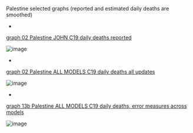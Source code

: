 Palestine selected graphs (reported and estimated daily deaths are smoothed) 

*

[graph 02 Palestine JOHN C19 daily deaths reported](https://github.com/pourmalek/CovidLongitudinal/blob/main/output/countries/Palestine/graph%2002%20Palestine%20JOHN%20C19%20daily%20deaths%20reported.pdf)

![image](https://github.com/pourmalek/CovidLongitudinal/assets/30849720/f8d87a6b-c108-4286-87a6-7094354c5455)

*

[graph 02 Palestine ALL MODELS C19 daily deaths all updates](https://github.com/pourmalek/CovidLongitudinal/blob/main/output/countries/Palestine/graph%2002%20Palestine%20ALL%20MODELS%20C19%20daily%20deaths%20all%20updates.pdf)

![image](https://github.com/pourmalek/CovidLongitudinal/assets/30849720/99510e84-a254-40a3-bdc2-f73aeeabc823)

*

[graph 13b Palestine ALL MODELS C19 daily deaths, error measures across models](https://github.com/pourmalek/CovidLongitudinal/blob/main/output/countries/Palestine/graph%2013b%20Palestine%20ALL%20MODELS%20C19%20daily%20deaths%2C%20error%20measures%20across%20models.pdf)

![image](https://github.com/pourmalek/CovidLongitudinal/assets/30849720/975ff7f2-1a06-43ed-ad00-7a2bd05321de)
